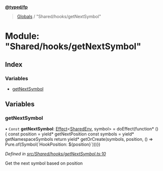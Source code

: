 **[@typed/fp](../README.md)**

> [Globals](../globals.md) / "Shared/hooks/getNextSymbol"

# Module: "Shared/hooks/getNextSymbol"

## Index

### Variables

* [getNextSymbol](_shared_hooks_getnextsymbol_.md#getnextsymbol)

## Variables

### getNextSymbol

• `Const` **getNextSymbol**: [Effect](_effect_effect_.effect.md)\<[SharedEnv](../interfaces/_shared_core_services_sharedenv_.sharedenv.md), symbol> = doEffect(function* () { const position = yield* getNextPosition const symbols = yield* getNamespaceSymbols return yield* getOrCreate(symbols, position, () => Pure.of(Symbol(\`HookPosition: ${position}\`)))})

*Defined in [src/Shared/hooks/getNextSymbol.ts:10](https://github.com/TylorS/typed-fp/blob/6ccb290/src/Shared/hooks/getNextSymbol.ts#L10)*

Get the next symbol based on position
